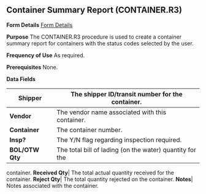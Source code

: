 ## Container Summary Report (CONTAINER.R3)
<PageHeader />

**Form Details**
[Form Details](../CONTAINER-R3-1/README.md)

**Purpose**
The CONTAINER.R3 procedure is used to create a container summary report for
containers with the status codes selected by the user.

**Frequency of Use**
As required.

**Prerequisites**
None.

**Data Fields**

| **Shipper**     | The shipper ID/transit number for the container.         |
| --------------- | -------------------------------------------------------- |
| **Vendor**      | The vendor name associated with this container.          |
| **Container**   | The container number.                                    |
| **Insp?**       | The Y/N flag regarding inspection required.              |
| **BOL/OTW Qty** | The total bill of lading (on the water) quantity for the |
container.
**Received Qty**|  The total actual quantity received for the container.
**Reject Qty**|  The total quantity rejected on the container.
**Notes**|  Notes associated with the container.

<badge text= "Version 8.10.57 " vertical="middle" />

<PageFooter />
